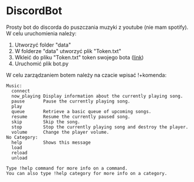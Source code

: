 # DiscordBot
Prosty bot do discorda do puszczania muzyki z youtube (nie mam spotify).\
W celu uruchomienia należy:
1. Utworzyć folder "data"
2. W folderze "data" utworzyć plik "Token.txt"
3. Wkleić do pliku "Token.txt" token swojego bota ([link](https://discord.com/developers/docs/intro))
4. Uruchomić plik bot.py

W celu zarządzaniem botem należy na czacie wpisać !+komenda:
```
Music:
  connect     
  now_playing Display information about the currently playing song.
  pause       Pause the currently playing song.
  play        
  queue       Retrieve a basic queue of upcoming songs.
  resume      Resume the currently paused song.
  skip        Skip the song.
  stop        Stop the currently playing song and destroy the player.
  volume      Change the player volume.
No Category:
  help        Shows this message
  load        
  reload      
  unload      

Type !help command for more info on a command.
You can also type !help category for more info on a category.
```
